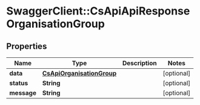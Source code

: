 # SwaggerClient::CsApiApiResponseOrganisationGroup

## Properties
Name | Type | Description | Notes
------------ | ------------- | ------------- | -------------
**data** | [**CsApiOrganisationGroup**](CsApiOrganisationGroup.md) |  | [optional] 
**status** | **String** |  | [optional] 
**message** | **String** |  | [optional] 



